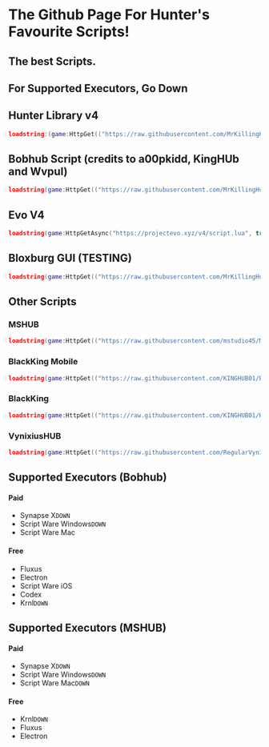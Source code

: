 # The Github Page For Hunter's Favourite Scripts!

 ## The best Scripts.

## For Supported Executors, Go Down
## Hunter Library v4
 ```lua
 loadstring:(game:HttpGet(("https://raw.githubusercontent.com/MrKillingHunter/Hunter-Scripts/main/DOORS/Hunter%20Library%20DOORS.lua"),true))()
 ```
## Bobhub Script (credits to a00pkidd, KingHUb and Wvpul)
 ```lua
 loadstring(game:HttpGet(("https://raw.githubusercontent.com/MrKillingHunter/Hunter-Scripts/main/BobHub.lua"),true))()
 ```
## Evo V4
 ```lua
 loadstring(game:HttpGetAsync("https://projectevo.xyz/v4/script.lua", true))();
 ```
## Bloxburg GUI (TESTING)
 ```lua
 loadstring(game:HttpGet(("https://raw.githubusercontent.com/MrKillingHunter/Hunter-Scripts/main/Bloxburg-GUI.lua"),true))()
 ```

## Other Scripts

  ### MSHUB
   ```lua
   loadstring(game:HttpGet(("https://raw.githubusercontent.com/mstudio45/MSDOORS/main/MSHUB_Loader.lua"),true))()
   ```

   ### BlackKing Mobile
   ```lua
   loadstring(game:HttpGet(("https://raw.githubusercontent.com/KINGHUB01/BlackKing/main/BlackKingMb"),true))()
   ```
    
   ### BlackKing
   ```lua 
   loadstring(game:HttpGet(("https://raw.githubusercontent.com/KINGHUB01/KING-HUB-NO-1/main/kingshubno1"),true))()
   ```


   ### VynixiusHUB
   ```lua
   loadstring(game:HttpGet(("https://raw.githubusercontent.com/RegularVynixu/Vynixius/main/Doors/Script.lua"),true))()
   ```

## Supported Executors (Bobhub)
 #### Paid
   - Synapse X`DOWN`
   - Script Ware Windows`DOWN`
   - Script Ware Mac
 #### Free
   - Fluxus
   - Electron
   - Script Ware iOS
   - Codex
   - Krnl`DOWN`

## Supported Executors (MSHUB)
 #### Paid
   - Synapse X`DOWN`
   - Script Ware Windows`DOWN`
   - Script Ware Mac`DOWN`
 #### Free
   - Krnl`DOWN`
   - Fluxus
   - Electron
